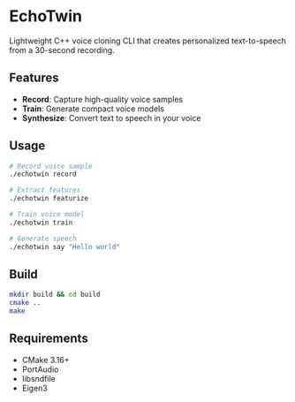 # EchoTwin

Lightweight C++ voice cloning CLI that creates personalized text-to-speech from a 30-second recording.

## Features

- **Record**: Capture high-quality voice samples
- **Train**: Generate compact voice models
- **Synthesize**: Convert text to speech in your voice

## Usage

```bash
# Record voice sample
./echotwin record

# Extract features  
./echotwin featurize

# Train voice model
./echotwin train

# Generate speech
./echotwin say "Hello world"
```

## Build

```bash
mkdir build && cd build
cmake ..
make
```

## Requirements

- CMake 3.16+
- PortAudio
- libsndfile
- Eigen3